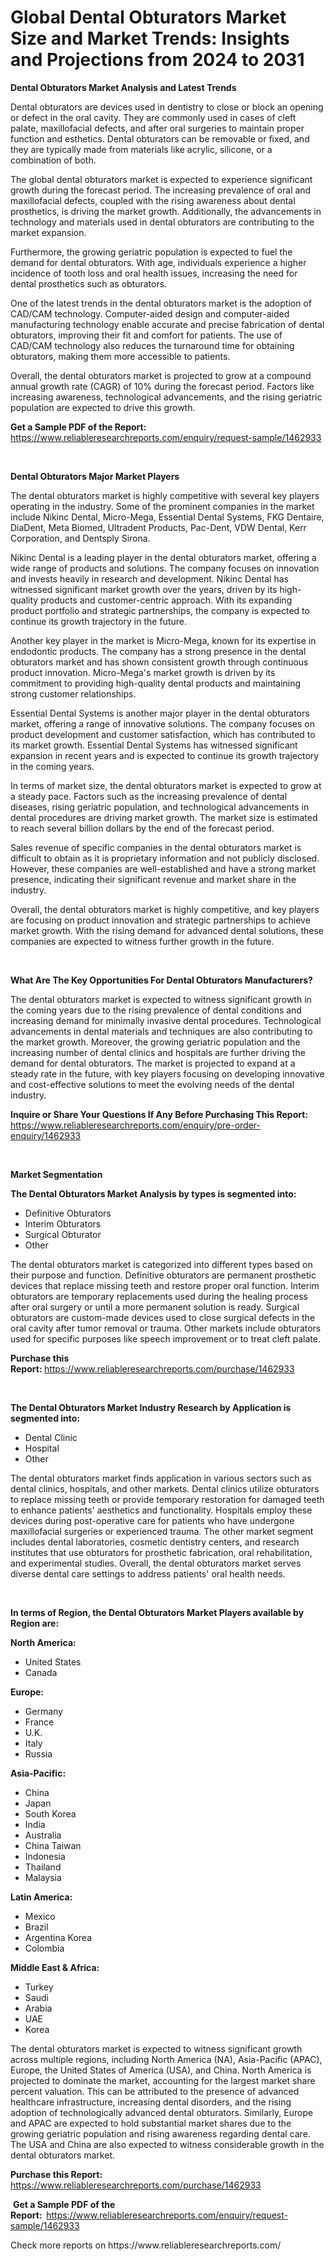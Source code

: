<p><h1>Global Dental Obturators Market Size and Market Trends: Insights and Projections from 2024 to 2031</h1></p><p><strong>Dental Obturators Market Analysis and Latest Trends</strong></p>
<p><p>Dental obturators are devices used in dentistry to close or block an opening or defect in the oral cavity. They are commonly used in cases of cleft palate, maxillofacial defects, and after oral surgeries to maintain proper function and esthetics. Dental obturators can be removable or fixed, and they are typically made from materials like acrylic, silicone, or a combination of both.</p><p>The global dental obturators market is expected to experience significant growth during the forecast period. The increasing prevalence of oral and maxillofacial defects, coupled with the rising awareness about dental prosthetics, is driving the market growth. Additionally, the advancements in technology and materials used in dental obturators are contributing to the market expansion.</p><p>Furthermore, the growing geriatric population is expected to fuel the demand for dental obturators. With age, individuals experience a higher incidence of tooth loss and oral health issues, increasing the need for dental prosthetics such as obturators.</p><p>One of the latest trends in the dental obturators market is the adoption of CAD/CAM technology. Computer-aided design and computer-aided manufacturing technology enable accurate and precise fabrication of dental obturators, improving their fit and comfort for patients. The use of CAD/CAM technology also reduces the turnaround time for obtaining obturators, making them more accessible to patients.</p><p>Overall, the dental obturators market is projected to grow at a compound annual growth rate (CAGR) of 10% during the forecast period. Factors like increasing awareness, technological advancements, and the rising geriatric population are expected to drive this growth.</p></p>
<p><strong>Get a Sample PDF of the Report:&nbsp;</strong> <a href="https://www.reliableresearchreports.com/enquiry/request-sample/1462933">https://www.reliableresearchreports.com/enquiry/request-sample/1462933</a></p>
<p>&nbsp;</p>
<p><strong>Dental Obturators Major Market Players</strong></p>
<p><p>The dental obturators market is highly competitive with several key players operating in the industry. Some of the prominent companies in the market include Nikinc Dental, Micro-Mega, Essential Dental Systems, FKG Dentaire, DiaDent, Meta Biomed, Ultradent Products, Pac-Dent, VDW Dental, Kerr Corporation, and Dentsply Sirona.</p><p>Nikinc Dental is a leading player in the dental obturators market, offering a wide range of products and solutions. The company focuses on innovation and invests heavily in research and development. Nikinc Dental has witnessed significant market growth over the years, driven by its high-quality products and customer-centric approach. With its expanding product portfolio and strategic partnerships, the company is expected to continue its growth trajectory in the future.</p><p>Another key player in the market is Micro-Mega, known for its expertise in endodontic products. The company has a strong presence in the dental obturators market and has shown consistent growth through continuous product innovation. Micro-Mega's market growth is driven by its commitment to providing high-quality dental products and maintaining strong customer relationships.</p><p>Essential Dental Systems is another major player in the dental obturators market, offering a range of innovative solutions. The company focuses on product development and customer satisfaction, which has contributed to its market growth. Essential Dental Systems has witnessed significant expansion in recent years and is expected to continue its growth trajectory in the coming years.</p><p>In terms of market size, the dental obturators market is expected to grow at a steady pace. Factors such as the increasing prevalence of dental diseases, rising geriatric population, and technological advancements in dental procedures are driving market growth. The market size is estimated to reach several billion dollars by the end of the forecast period.</p><p>Sales revenue of specific companies in the dental obturators market is difficult to obtain as it is proprietary information and not publicly disclosed. However, these companies are well-established and have a strong market presence, indicating their significant revenue and market share in the industry.</p><p>Overall, the dental obturators market is highly competitive, and key players are focusing on product innovation and strategic partnerships to achieve market growth. With the rising demand for advanced dental solutions, these companies are expected to witness further growth in the future.</p></p>
<p>&nbsp;</p>
<p><strong>What Are The Key Opportunities For Dental Obturators Manufacturers?</strong></p>
<p><p>The dental obturators market is expected to witness significant growth in the coming years due to the rising prevalence of dental conditions and increasing demand for minimally invasive dental procedures. Technological advancements in dental materials and techniques are also contributing to the market growth. Moreover, the growing geriatric population and the increasing number of dental clinics and hospitals are further driving the demand for dental obturators. The market is projected to expand at a steady rate in the future, with key players focusing on developing innovative and cost-effective solutions to meet the evolving needs of the dental industry.</p></p>
<p><strong>Inquire or Share Your Questions If Any Before Purchasing This Report:</strong> <a href="https://www.reliableresearchreports.com/enquiry/pre-order-enquiry/1462933">https://www.reliableresearchreports.com/enquiry/pre-order-enquiry/1462933</a></p>
<p>&nbsp;</p>
<p><strong>Market Segmentation</strong></p>
<p><strong>The Dental Obturators Market Analysis by types is segmented into:</strong></p>
<p><ul><li>Definitive Obturators</li><li>Interim Obturators</li><li>Surgical Obturator</li><li>Other</li></ul></p>
<p><p>The dental obturators market is categorized into different types based on their purpose and function. Definitive obturators are permanent prosthetic devices that replace missing teeth and restore proper oral function. Interim obturators are temporary replacements used during the healing process after oral surgery or until a more permanent solution is ready. Surgical obturators are custom-made devices used to close surgical defects in the oral cavity after tumor removal or trauma. Other markets include obturators used for specific purposes like speech improvement or to treat cleft palate.</p></p>
<p><strong>Purchase this Report:&nbsp;</strong><a href="https://www.reliableresearchreports.com/purchase/1462933">https://www.reliableresearchreports.com/purchase/1462933</a></p>
<p>&nbsp;</p>
<p><strong>The Dental Obturators Market Industry Research by Application is segmented into:</strong></p>
<p><ul><li>Dental Clinic</li><li>Hospital</li><li>Other</li></ul></p>
<p><p>The dental obturators market finds application in various sectors such as dental clinics, hospitals, and other markets. Dental clinics utilize obturators to replace missing teeth or provide temporary restoration for damaged teeth to enhance patients' aesthetics and functionality. Hospitals employ these devices during post-operative care for patients who have undergone maxillofacial surgeries or experienced trauma. The other market segment includes dental laboratories, cosmetic dentistry centers, and research institutes that use obturators for prosthetic fabrication, oral rehabilitation, and experimental studies. Overall, the dental obturators market serves diverse dental care settings to address patients' oral health needs.</p></p>
<p>&nbsp;</p>
<p><strong>In terms of Region, the Dental Obturators Market Players available by Region are:</strong></p>
<p>
    <p> <strong> North America: </strong>
        <ul>
            <li>United States</li>
            <li>Canada</li>
        </ul>
        </p> 
    <p> <strong> Europe: </strong>
        <ul>
            <li>Germany</li>
            <li>France</li>
            <li>U.K.</li>
            <li>Italy</li>
            <li>Russia</li>
        </ul>
        </p> 
    <p> <strong> Asia-Pacific: </strong>
        <ul>
            <li>China</li>
            <li>Japan</li>
            <li>South Korea</li>
            <li>India</li>
            <li>Australia</li>
            <li>China Taiwan</li>
            <li>Indonesia</li>
            <li>Thailand</li>
            <li>Malaysia</li>
        </ul>
        </p> 
    <p> <strong> Latin America: </strong>
        <ul>
            <li>Mexico</li>
            <li>Brazil</li>
            <li>Argentina Korea</li>
            <li>Colombia</li>
        </ul>
        </p> 
    <p> <strong> Middle East & Africa: </strong>
        <ul>
            <li>Turkey</li>
            <li>Saudi</li>
            <li>Arabia</li>
            <li>UAE</li>
            <li>Korea</li>
        </ul>
    </p>
    </p>
<p><p>The dental obturators market is expected to witness significant growth across multiple regions, including North America (NA), Asia-Pacific (APAC), Europe, the United States of America (USA), and China. North America is projected to dominate the market, accounting for the largest market share percent valuation. This can be attributed to the presence of advanced healthcare infrastructure, increasing dental disorders, and the rising adoption of technologically advanced dental obturators. Similarly, Europe and APAC are expected to hold substantial market shares due to the growing geriatric population and rising awareness regarding dental care. The USA and China are also expected to witness considerable growth in the dental obturators market.</p></p>
<p><strong>Purchase this Report: </strong><a href="https://www.reliableresearchreports.com/purchase/1462933">https://www.reliableresearchreports.com/purchase/1462933</a></p>
<p>&nbsp;<strong>Get a Sample PDF of the Report:&nbsp;&nbsp;</strong><a href="https://www.reliableresearchreports.com/enquiry/request-sample/1462933">https://www.reliableresearchreports.com/enquiry/request-sample/1462933</a></p>
<p><strong></strong></p>
<p>Check more reports on https://www.reliableresearchreports.com/</p>